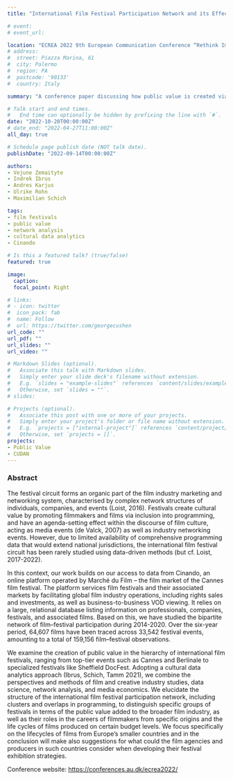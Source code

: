 ```yaml
---
title: "International Film Festival Participation Network and its Effects on Film Life-Cycles: A Cultural Data Analytics Approach"

# event: 
# event_url: 

location: "ECREA 2022 9th European Communication Conference “Rethink Impact”, Aarhus University, Denmark"
# address:
#  street: Piazza Marina, 61
#  city: Palermo
#  region: PA
#  postcode: '90133'
#  country: Italy

summary: "A conference paper discussing how public value is created via the international film festival network"

# Talk start and end times.
#   End time can optionally be hidden by prefixing the line with `#`.
date: "2022-10-20T00:00:00Z"
# date_end: "2022-04-27T11:00:00Z"
all_day: true

# Schedule page publish date (NOT talk date).
publishDate: "2022-09-14T00:00:00Z"

authors: 
- Vejune Zemaityte
- Indrek Ibrus
- Andres Karjus
- Ulrike Rohn
- Maximilian Schich

tags:
- film festivals
- public value
- network analysis
- cultural data analytics
- Cinando

# Is this a featured talk? (true/false)
featured: true

image:
  caption: 
  focal_point: Right

# links:
# - icon: twitter
#  icon_pack: fab
#  name: Follow
#  url: https://twitter.com/georgecushen
url_code: ""
url_pdf: ""
url_slides: ""
url_video: ""

# Markdown Slides (optional).
#   Associate this talk with Markdown slides.
#   Simply enter your slide deck's filename without extension.
#   E.g. `slides = "example-slides"` references `content/slides/example-slides.md`.
#   Otherwise, set `slides = ""`.
# slides:

# Projects (optional).
#   Associate this post with one or more of your projects.
#   Simply enter your project's folder or file name without extension.
#   E.g. `projects = ["internal-project"]` references `content/project/deep-learning/index.md`.
#   Otherwise, set `projects = []`.
projects:
- Public Value
- CUDAN
---
```


### Abstract

The festival circuit forms an organic part of the film industry marketing and networking system, characterised by complex network structures of individuals, companies, and events (Loist, 2016). Festivals create cultural value by promoting filmmakers and films via inclusion into programming, and have an agenda-setting effect within the discourse of film culture, acting as media events (de Valck, 2007) as well as industry networking events. However, due to limited availability of comprehensive programming data that would extend national jurisdictions, the international film festival circuit has been rarely studied using data-driven methods (but cf. Loist, 2017-2022). 

In this context, our work builds on our access to data from Cinando, an online platform operated by Marché du Film – the film market of the Cannes film festival. The platform services film festivals and their associated markets by facilitating global film industry operations, including rights sales and investments, as well as business-to-business VOD viewing. It relies on a large, relational database listing information on professionals, companies, festivals, and associated films. Based on this, we have studied the bipartite network of film–festival participation during 2014-2020. Over the six-year period, 64,607 films have been traced across 33,542 festival events, amounting to a total of 159,156 film–festival observations. 

We examine the creation of public value in the hierarchy of international film festivals, ranging from top-tier events such as Cannes and Berlinale to specialized festivals like Sheffield DocFest. Adopting a cultural data analytics approach (Ibrus, Schich, Tamm 2021), we combine the perspectives and methods of film and creative industry studies, data science, network analysis, and media economics. We elucidate the structure of the international film festival participation network, including clusters and overlaps in programming, to distinguish specific groups of festivals in terms of the public value added to the broader film industry, as well as their roles in the careers of filmmakers from specific origins and the life cycles of films produced on certain budget levels. We focus specifically on the lifecycles of films from Europe’s smaller countries and in the conclusion will make also suggestions for what could the film agencies and producers in such countries consider when developing their festival exhibition strategies.

Conference website: https://conferences.au.dk/ecrea2022/
